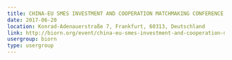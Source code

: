 ```yaml
---
title: CHINA-EU SMES INVESTMENT AND COOPERATION MATCHMAKING CONFERENCE 2017
date: 2017-06-20
location: Konrad-Adenauerstraße 7, Frankfurt, 60313, Deutschland
link: http://biorn.org/event/china-eu-smes-investment-and-cooperation-matchmaking-conference-2017/
usergroup: biorn
type: usergroup
---
```

